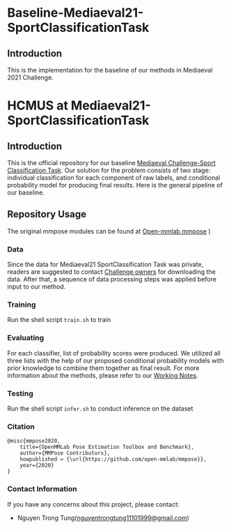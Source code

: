# Baseline-Mediaeval21-SportClassificationTask

## Introduction
This is the implementation for the baseline of our methods in Mediaeval 2021 Challenge.

# HCMUS at Mediaeval21-SportClassificationTask
## Introduction
This is the official repository for our baseline [Mediaeval Challenge-Sport Classification Task](https://multimediaeval.github.io/editions/2021/tasks/sportsvideo/).
Our solution for the problem consists of two stage: individual classification for each component of raw labels, and conditional probability model for producing final results.
Here is the general pipeline of our baseline.

## Repository Usage

The original mmpose modules can be found at [Open-mmlab mmpose](https://github.com/open-mmlab/mmpose) )

### Data

Since the data for Mediaeval21 SportClassification Task was private, readers are suggested to contact [Challenge owners](https://multimediaeval.github.io/editions/2021/tasks/sportsvideo/)
for downloading the data. After that, a sequence of data processing steps was applied before input to our method.


### Training
Run the shell script ```train.sh``` to train

### Evaluating
For each classifier, list of probability scores were produced. We utilized all three lists with the help of our proposed conditional probability models with prior knowledge
to combine them together as final result. For more information about the methods, please refer to our [Working Notes]().


### Testing
Run the shell script ```infer.sh``` to conduct inference on the dataset

### Citation
```
@misc{mmpose2020,
    title={OpenMMLab Pose Estimation Toolbox and Benchmark},
    author={MMPose Contributors},
    howpublished = {\url{https://github.com/open-mmlab/mmpose}},
    year={2020}
}
```

### Contact Information

If you have any concerns about this project, please contact:

+ Nguyen Trong Tung(nguyentrongtung11101999@gmail.com)

